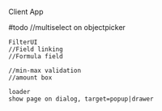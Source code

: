 Client App


#todo
    //multiselect on objectpicker 
    
    FilterUI
    //Field linking
    //Formula field
        
    //min-max validation
    //amount box

    loader
    show page on dialog, target=popup|drawer